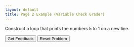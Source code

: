 ```yaml
---
layout: default
title: Page 2 Example (Variable Check Grader)
---
```



<p> Construct a loop that prints the numbers 5 to 1 on a new line. </p>

<div id="sortableTrash" class="sortable-code"></div> 
<div id="sortable" class="sortable-code"></div> 
<div style="clear:both;"></div> 
<p> 
    <input id="feedbackLink" value="Get Feedback" type="button" /> 
    <input id="newInstanceLink" value="Reset Problem" type="button" /> 
</p> 
<script type="text/javascript"> 
(function(){
  var initial = "int i = 5;\n" +
    "while(i &gt; 0){\n" +
    "	System.out.println(i);\n" +
    "    i--;\n" +
    "}\n" +
    "while(i &gt; 1){ #distractor\n" +
    "for(int i = 0; i &lt;= 5){ #distractor\n" +
    "i++; #distractor";
  var parsonsPuzzle = new ParsonsWidget({
    "sortableId": "sortable",
    "max_wrong_lines": 10,
    "grader": ParsonsWidget._graders.LineBasedGrader,
    "exec_limit": 2500,
    "can_indent": true,
    "x_indent": 50,
    "lang": "en",
    "show_feedback": true,
    "trashId": "sortableTrash"
  });
  parsonsPuzzle.init(initial);
  parsonsPuzzle.shuffleLines();
  $("#newInstanceLink").click(function(event){ 
      event.preventDefault(); 
      parsonsPuzzle.shuffleLines(); 
  }); 
  $("#feedbackLink").click(function(event){ 
      event.preventDefault(); 
      parsonsPuzzle.getFeedback(); 
  }); 
})(); 
</script>

